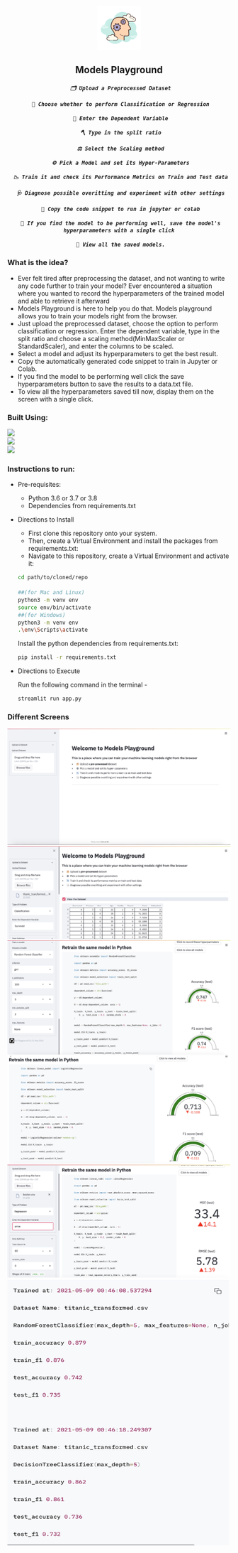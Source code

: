 <p align="center">
    <img src="images/mlground.png" height = 100>
    <h2 align="center">Models Playground</h2>
    <h5 align = "center"> 

     🗂️ Upload a Preprocessed Dataset

     🌠 Choose whether to perform Classification or Regression

     🦹 Enter the Dependent Variable

     🪓 Type in the split ratio

     ⚖️ Select the Scaling method
      
     ⚙️ Pick a Model and set its Hyper-Parameters
  
     📉 Train it and check its Performance Metrics on Train and Test data
  
     🩺 Diagnose possible overitting and experiment with other settings

     📠 Copy the code snippet to run in jupyter or colab

     🚀 If you find the model to be performing well, save the model's hyperparameters with a single click

     🎑 View all the saved models.

</p>

### What is the idea?
  - Ever felt tired after preprocessing the dataset, and not wanting to write any code further to train your model? Ever encountered a situation where you wanted to record the hyperparameters of the trained model and able to retrieve it afterward
  -  Models Playground is here to help you do that. Models playground allows you to train your models right from the browser.
  -  Just upload the preprocessed dataset, choose the option to perform classification or regression. Enter the dependent variable, type in the split ratio and choose a scaling method(MinMaxScaler or StandardScaler), and enter the columns to be scaled.
  - Select a model and adjust its hyperparameters to get the best result.
  - Copy the automatically generated code snippet to train in Jupyter or Colab.
  - If you find the model to be performing well click the save hyperparameters button to save the results to a data.txt file.
  - To view all the hyperparameters saved till now, display them on the screen with a single click.

### Built Using:
<img src="https://img.shields.io/badge/streamlit%20-%23323330.svg?&style=for-the-badge&logo=streamlit&logoColor=%23F7DF1E"/><br>
<img src="https://img.shields.io/badge/python%20-%23323330.svg?&style=for-the-badge&logo=python&logoColor=%23F7DF1E"/><br>
<img src="https://img.shields.io/badge/plotly-%234ea94b.svg?&style=for-the-badge&logo=plotly&logoColor=white"/><br>

### Instructions to run:
* Pre-requisites:
	-  Python 3.6 or 3.7 or 3.8
	-  Dependencies from requirements.txt
    
* Directions to Install

   - First clone this repository onto your system.<br>
   - Then, create a Virtual Environment and install the packages from requirements.txt: <br>
   - Navigate to this repository, create a Virtual Environment and activate it: <br>
   ```bash
  cd path/to/cloned/repo

  ##(for Mac and Linux)
  python3 -m venv env 
  source env/bin/activate
  ##(for Windows)
  python3 -m venv env
  .\env\Scripts\activate
  ```
  Install the python dependencies from requirements.txt:
    ```bash
    pip install -r requirements.txt
     ```
* Directions to Execute

    Run the following command in the terminal -
    ```bash
    streamlit run app.py
    ```
### Different Screens
<img src="images/landing.png"/><br>
<img src="images/data_upload.png"/><br>
<img src="images/overall2.png"/><br>
<img src="images/overall1.png"/><br>
<img src="images/regression.png"/><br>
<img src="images/logs.png" height = 600 width = 500/><br>


